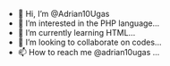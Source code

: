 - 👋 Hi, I’m @Adrian10Ugas
- 👀 I’m interested in the PHP language...
- 🌱 I’m currently learning HTML...
- 💞️ I’m looking to collaborate on codes...
- 📫 How to reach me @adrian10ugas ...

<!---
Adrian10Ugas/Adrian10Ugas is a ✨ special ✨ repository because its `README.md` (this file) appears on your GitHub profile.
You can click the Preview link to take a look at your changes.
--->
